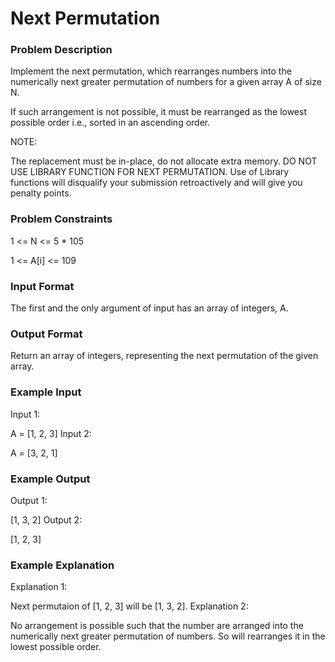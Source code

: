 # Next Permutation
### Problem Description

Implement the next permutation, which rearranges numbers into the numerically next greater permutation of numbers for a given array A of size N.

If such arrangement is not possible, it must be rearranged as the lowest possible order i.e., sorted in an ascending order.

NOTE:

The replacement must be in-place, do not allocate extra memory.
DO NOT USE LIBRARY FUNCTION FOR NEXT PERMUTATION. Use of Library functions will disqualify your submission retroactively and will give you penalty points.


### Problem Constraints
1 <= N <= 5 * 105

1 <= A[i] <= 109



### Input Format
The first and the only argument of input has an array of integers, A.



### Output Format
Return an array of integers, representing the next permutation of the given array.



### Example Input
Input 1:

 A = [1, 2, 3]
Input 2:

 A = [3, 2, 1]


### Example Output
Output 1:

 [1, 3, 2]
Output 2:

 [1, 2, 3]


### Example Explanation
Explanation 1:

 Next permutaion of [1, 2, 3] will be [1, 3, 2].
Explanation 2:

 No arrangement is possible such that the number are arranged into the numerically next greater permutation of numbers.
 So will rearranges it in the lowest possible order.
